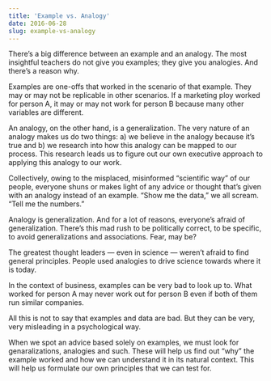 ```yaml
---
title: 'Example vs. Analogy'
date: 2016-06-28
slug: example-vs-analogy
---
```

There’s a big difference between an example and an analogy. The most insightful teachers do not give you examples; they give you analogies. And there’s a reason why.

Examples are one-offs that worked in the scenario of that example. They may or may not be replicable in other scenarios. If a marketing ploy worked for person A, it may or may not work for person B because many other variables are different.

An analogy, on the other hand, is a generalization. The very nature of an analogy makes us do two things: a) we believe in the analogy because it’s true and b) we research into how this analogy can be mapped to our process. This research leads us to figure out our own executive approach to applying this analogy to our work.

Collectively, owing to the misplaced, misinformed “scientific way” of our people, everyone shuns or makes light of any advice or thought that’s given with an analogy instead of an example. “Show me the data,” we all scream. “Tell me the numbers.”

Analogy is generalization. And for a lot of reasons, everyone’s afraid of generalization. There’s this mad rush to be politically correct, to be specific, to avoid generalizations and associations. Fear, may be?

The greatest thought leaders — even in science — weren’t afraid to find general principles. People used analogies to drive science towards where it is today.

In the context of business, examples can be very bad to look up to. What worked for person A may never work out for person B even if both of them run similar companies.

All this is not to say that examples and data are bad. But they can be very, very misleading in a psychological way.

When we spot an advice based solely on examples, we must look for genaralizations, analogies and such. These will help us find out “why” the example worked and how we can understand it in its natural context. This will help us formulate our own principles that we can test for.